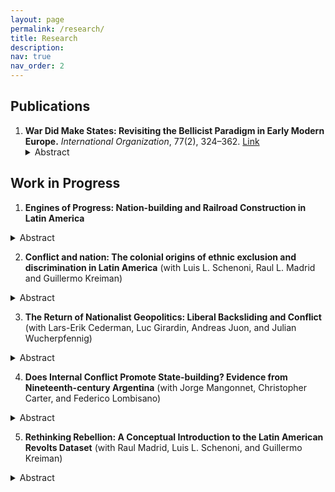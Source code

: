 ```yaml
---
layout: page
permalink: /research/
title: Research
description: 
nav: true
nav_order: 2
---
```

## Publications

1. **War Did Make States: Revisiting the Bellicist Paradigm in Early Modern Europe.** _International Organization_, 77(2), 324–362. [Link](https://doi.org/10.1017/S0020818322000352)
   <details>
   <summary>Abstract</summary>
   <br>
   Charles Tilly's classical claim that “war made states” in early modern Europe remains controversial. The “bellicist” paradigm has attracted theoretical criticism both within and beyond its original domain of applicability. While several recent studies have analyzed the internal aspects of Tilly's theory, there have been very few systematic attempts to assess its logic with regard to the territorial expansion of states. In this paper, we test this key aspect of bellicist theory directly by aligning historical data on European state borders with conflict data, focusing on the period from 1490 through 1790. Proceeding at the systemic, state, and dyadic levels, our analysis confirms that warfare did in fact play a crucial role in the territorial expansion of European states before (and beyond) the French Revolution.
   </details>

   
## Work in Progress

1. **Engines of Progress: Nation-building and Railroad Construction in Latin America**
<details>
<summary>Abstract</summary>
<br>
Where do states extend their territorial reach? In Latin America, many states have failed at establishing full control over their territories. This paper examines the origins of this uneven distribution of territorial reach by looking at one of the main state-building projects in the region: railway construction in the 19th and early 20th centuries. While the literature increasingly focuses on sub-national differences in state capacity and their political determinants, railways have only been examined at the national-level and as economic projects. Thus, we know very little about how nation-building and integrative concerns influenced the design of state reach, particularly railway construction. In this paper, I test the conventional wisdom that railroads were built to facilitate trade but propose the argument that they were also built to establish access to the core political community and "threatening" ethnic groups. These arguments are tested by constructing a novel spatial dataset of railway networks in the period of expansion (1880-1930), and linking these to spatial measures of core group presence, colonial ethnic resistance and native territorial control. The results support the argument that railways were provided in regions with core populations, while also connecting regions with pre-existing ethnic threats to the center. These findings hold after controlling for relevant trade determinants, indicating that railways often served dual aims of trade and integration. 
</details>


2. **Conflict and nation: The colonial origins of ethnic
exclusion and discrimination in Latin America** (with Luis L. Schenoni, Raul L. Madrid and Guillermo Kreiman)
<details>
<summary>Abstract</summary>
<br>
Why do some ethnic groups gain rights through mobilization against the state, while others become targeted for doing so? We argue that whether mobilization leads to inclusion or further exclusion of peripheral ethnic groups depends on the long-term trajectory of conflict. When peripheral groups have a history of conflict with the state, they often develop an oppositional identity that core groups can frame as a threat, thereby justifying intensified targeting and exclusion. We test this argument in the context of nineteenth-century South America, where core Creole elites established new nations on a fluid sociopolitical landscape, shaping ethnic boundaries that were still malleable while facing multiple and frequent conflicts with these groups. Our findings suggest that patterns of colonial-era conflict between white and non-white groups determined whether later inter-ethnic conflicts during state and nation-building led to ethnic exclusion and targeting.
</details>



3. **The Return of Nationalist Geopolitics: Liberal Backsliding and Conflict** (with Lars-Erik Cederman, Luc Girardin, Andreas Juon, and Julian Wucherpfennig)
<details>
<summary>Abstract</summary>
<br>
The post-Cold War decline of conflict has turned into an increase both within and between states. Many observers interpret this development as the return of geopolitics and great power competition. Shifting the focus to nationalist geopolitics, we link this violent resurgence to the exclusion of ethnic groups and their transborder kin. Using newly collected data on ethnic power relations, we explore trends in ethnic exclusion and conflict, analyze difference-in-difference models to establish a connection between these trends, and build counterfactual scenarios to assess the violent impact of ethnic nationalism since the early 2010s. Overall, our analysis confirms that liberal backsliding has contributed to increased conflict around the world, a trend shift that cannot be reduced to intensified great power competition.
</details>



4. **Does Internal Conflict Promote State-building? Evidence from Nineteenth-century Argentina** (with Jorge Mangonnet, Christopher Carter, and Federico Lombisano)
<details>
<summary>Abstract</summary>
<br>
What is the impact of internal conflict on state building? The conventional wisdom claims that, unlike inter-state conflict, internal conflict can overwhelm and weaken the state, such as in Latin America. Yet, shifting attention to the sub-national level, recent research has shown that internal conflict can serve as an incentive to state-building, as states aim to regain control and legitimacy in areas previously affected by rebellion. This paper examines this process in 19th century Argentina, where the state gradually conquered the frontier to counter-act continuous indigenous resistance. Using novel fine-grained historical and spatial data on indigenous raids and sub-national state capacity, we examine how state-building differed across municipalities with lower and higher rates of ethnic conflict. In particular, we test the expectation that states increased their territorial presence in localities that had experienced more conflict, while under-investing in public service provision.  Additionally, we exploit a moving frontier line to compare recently “conquered” municipalities with those still retaining autonomy from the state. The findings are relevant to understand the complexity of the conflict-state capacity nexus, and shed light on the ways states built capacity in frontier regions.
</details>



5. **Rethinking Rebellion: A Conceptual Introduction to the Latin American Revolts Dataset** (with Raul Madrid, Luis L. Schenoni, and Guillermo Kreiman)
<details>
<summary>Abstract</summary>
<br>
The literature on organized political violence has developed in silos that separately examine highly correlated and sometimes overlapping phenomena, such as coups and civil wars. In this article we argue that looking at the umbrella concept of revolt can enhance conceptual validity, and satisfy an increasing demand for cross-national datasets on rebellions broadly defined, breathing new life into old debates. As our main empirical contribution, we introduce a new, comprehensive dataset of revolts that have taken place in Latin America from 1830 to 2023. With hundreds recorded revolts, the Latin American Revolts Dataset (LARD) provides a tenfold expansion of the observations in previous cross-national datasets, geolocates these events, and codes them along twenty theoretically relevant characteristics. By identifying subtypes of rebellion, LARD also systematizes and integrates previous categories, allowing for their independent examination, and providing a framework for the reorganization of the empirical agendas on political violence in other regions.
</details>

